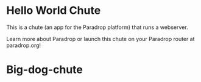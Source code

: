 Hello World Chute
=================

This is a chute (an app for the Paradrop platform) that runs a webserver.

Learn more about Paradrop or launch this chute on your Paradrop router at
paradrop.org!
# Big-dog-chute
